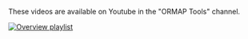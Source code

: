 These videos are available on Youtube in the "ORMAP Tools" channel.

[![Overview playlist](https://img.youtube.com/vi/-og4oB9QDJw/1.jpg)](https://youtube.com/playlist?list=PLOvsczC41I8ZbmCx709fCed38b8ZU4DUf)

